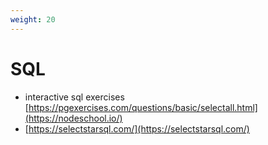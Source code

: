 ```yaml
---
weight: 20
---
```


# SQL

- interactive sql exercises [https://pgexercises.com/questions/basic/selectall.html](https://nodeschool.io/)
- [https://selectstarsql.com/](https://selectstarsql.com/)
